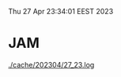 Thu 27 Apr 23:34:01 EEST 2023
# JAM
<a href='./cache/202304/27_23.log'>./cache/202304/27_23.log</a>
